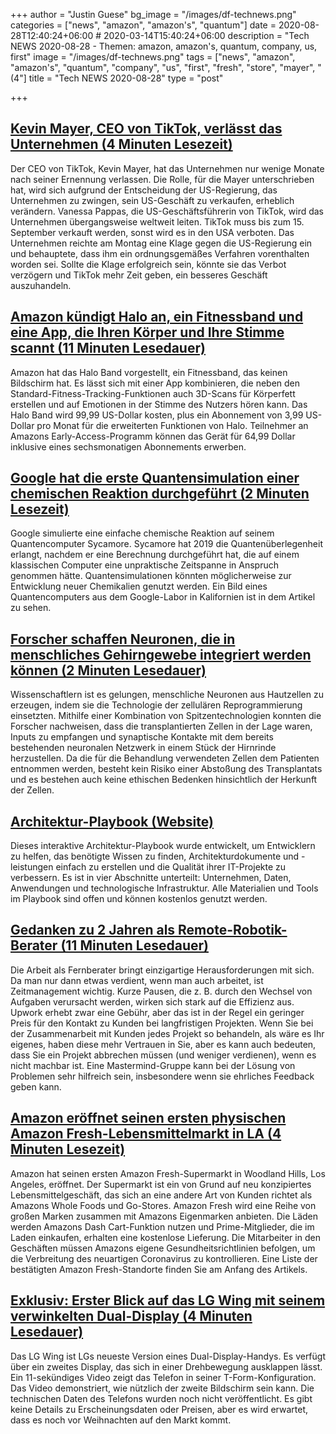 +++
author = "Justin Guese"
bg_image = "/images/df-technews.png"
categories = ["news", "amazon", "amazon's", "quantum"]
date = 2020-08-28T12:40:24+06:00 # 2020-03-14T15:40:24+06:00
description = "Tech NEWS 2020-08-28 - Themen: amazon, amazon's, quantum, company, us, first"
image = "/images/df-technews.png"
tags = ["news", "amazon", "amazon's", "quantum", "company", "us", "first", "fresh", "store", "mayer", "(4"]
title = "Tech NEWS 2020-08-28"
type = "post"

+++

## [Kevin Mayer, CEO von TikTok, verlässt das Unternehmen (4 Minuten Lesezeit)](https://www.cnbc.com/2020/08/27/tiktok-ceo-kevin-mayer-to-leave-the-company.html/1/01000174348b2d6b-7089da03-4818-4ffa-b679-9e23e67d7b02-000000/w1F7lZXD5R9D_AChJWmJ0kxfYwcUTWbFsShkO0hMKzU=156)

 Der CEO von TikTok, Kevin Mayer, hat das Unternehmen nur wenige Monate nach seiner Ernennung verlassen. Die Rolle, für die Mayer unterschrieben hat, wird sich aufgrund der Entscheidung der US-Regierung, das Unternehmen zu zwingen, sein US-Geschäft zu verkaufen, erheblich verändern. Vanessa Pappas, die US-Geschäftsführerin von TikTok, wird das Unternehmen übergangsweise weltweit leiten. TikTok muss bis zum 15. September verkauft werden, sonst wird es in den USA verboten. Das Unternehmen reichte am Montag eine Klage gegen die US-Regierung ein und behauptete, dass ihm ein ordnungsgemäßes Verfahren vorenthalten worden sei. Sollte die Klage erfolgreich sein, könnte sie das Verbot verzögern und TikTok mehr Zeit geben, ein besseres Geschäft auszuhandeln.

## [Amazon kündigt Halo an, ein Fitnessband und eine App, die Ihren Körper und Ihre Stimme scannt (11 Minuten Lesedauer)](https://www.theverge.com/2020/8/27/21402493/amazon-halo-band-health-fitness-body-scan-tone-emotion-activity-sleep/1/01000174348b2d6b-7089da03-4818-4ffa-b679-9e23e67d7b02-000000/8MBSaNSDaJdkXCxfuT8eQ5nvmhp3213O9VqMItGtmqI=156)

 Amazon hat das Halo Band vorgestellt, ein Fitnessband, das keinen Bildschirm hat. Es lässt sich mit einer App kombinieren, die neben den Standard-Fitness-Tracking-Funktionen auch 3D-Scans für Körperfett erstellen und auf Emotionen in der Stimme des Nutzers hören kann. Das Halo Band wird 99,99 US-Dollar kosten, plus ein Abonnement von 3,99 US-Dollar pro Monat für die erweiterten Funktionen von Halo. Teilnehmer an Amazons Early-Access-Programm können das Gerät für 64,99 Dollar inklusive eines sechsmonatigen Abonnements erwerben.

## [Google hat die erste Quantensimulation einer chemischen Reaktion durchgeführt (2 Minuten Lesezeit)](https://www.newscientist.com/article/2253089-google-performed-the-first-quantum-simulation-of-a-chemical-reaction//1/01000174348b2d6b-7089da03-4818-4ffa-b679-9e23e67d7b02-000000/ZtKiUDAhHrZGntbRylHGYRUPeJCcpkG5Mng3lGVA8d0=156)

 Google simulierte eine einfache chemische Reaktion auf seinem Quantencomputer Sycamore. Sycamore hat 2019 die Quantenüberlegenheit erlangt, nachdem er eine Berechnung durchgeführt hat, die auf einem klassischen Computer eine unpraktische Zeitspanne in Anspruch genommen hätte. Quantensimulationen könnten möglicherweise zur Entwicklung neuer Chemikalien genutzt werden. Ein Bild eines Quantencomputers aus dem Google-Labor in Kalifornien ist in dem Artikel zu sehen.

## [Forscher schaffen Neuronen, die in menschliches Gehirngewebe integriert werden können (2 Minuten Lesedauer)](https://medicalxpress.com/news/2020-08-neurons-human-brain-tissue.html/1/01000174348b2d6b-7089da03-4818-4ffa-b679-9e23e67d7b02-000000/LjQg-bnbGmHQQ2r9iHptNU9tqkiy1d3-nYJwbeYNYCc=156)

 Wissenschaftlern ist es gelungen, menschliche Neuronen aus Hautzellen zu erzeugen, indem sie die Technologie der zellulären Reprogrammierung einsetzten. Mithilfe einer Kombination von Spitzentechnologien konnten die Forscher nachweisen, dass die transplantierten Zellen in der Lage waren, Inputs zu empfangen und synaptische Kontakte mit dem bereits bestehenden neuronalen Netzwerk in einem Stück der Hirnrinde herzustellen. Da die für die Behandlung verwendeten Zellen dem Patienten entnommen werden, besteht kein Risiko einer Abstoßung des Transplantats und es bestehen auch keine ethischen Bedenken hinsichtlich der Herkunft der Zellen.

## [Architektur-Playbook (Website)](https://nocomplexity.com/documents/arplaybook/introduction.html/1/01000174348b2d6b-7089da03-4818-4ffa-b679-9e23e67d7b02-000000/v6iTcBUlYkreqQYb-twocFCshlIyHieE7W3XDUDIB8U=156)

 Dieses interaktive Architektur-Playbook wurde entwickelt, um Entwicklern zu helfen, das benötigte Wissen zu finden, Architekturdokumente und -leistungen einfach zu erstellen und die Qualität ihrer IT-Projekte zu verbessern. Es ist in vier Abschnitte unterteilt: Unternehmen, Daten, Anwendungen und technologische Infrastruktur. Alle Materialien und Tools im Playbook sind offen und können kostenlos genutzt werden.

## [Gedanken zu 2 Jahren als Remote-Robotik-Berater (11 Minuten Lesedauer)](https://msadowski.github.io/2-years-remote-consulting//1/01000174348b2d6b-7089da03-4818-4ffa-b679-9e23e67d7b02-000000/m9RIJ_DiHctXyevadmp2Rz_2E4ipx1B8KlHqkZ0OWH8=156)

 Die Arbeit als Fernberater bringt einzigartige Herausforderungen mit sich. Da man nur dann etwas verdient, wenn man auch arbeitet, ist Zeitmanagement wichtig. Kurze Pausen, die z. B. durch den Wechsel von Aufgaben verursacht werden, wirken sich stark auf die Effizienz aus. Upwork erhebt zwar eine Gebühr, aber das ist in der Regel ein geringer Preis für den Kontakt zu Kunden bei langfristigen Projekten. Wenn Sie bei der Zusammenarbeit mit Kunden jedes Projekt so behandeln, als wäre es Ihr eigenes, haben diese mehr Vertrauen in Sie, aber es kann auch bedeuten, dass Sie ein Projekt abbrechen müssen (und weniger verdienen), wenn es nicht machbar ist. Eine Mastermind-Gruppe kann bei der Lösung von Problemen sehr hilfreich sein, insbesondere wenn sie ehrliches Feedback geben kann.

## [Amazon eröffnet seinen ersten physischen Amazon Fresh-Lebensmittelmarkt in LA (4 Minuten Lesezeit)](https://techcrunch.com/2020/08/27/amazon-opens-its-first-amazon-fresh-physical-grocery-store-in-la//1/01000174348b2d6b-7089da03-4818-4ffa-b679-9e23e67d7b02-000000/o7l98cr63QWIR9RYzuo9CBpFs5zD8K827w7pRNICUxI=156)

 Amazon hat seinen ersten Amazon Fresh-Supermarkt in Woodland Hills, Los Angeles, eröffnet. Der Supermarkt ist ein von Grund auf neu konzipiertes Lebensmittelgeschäft, das sich an eine andere Art von Kunden richtet als Amazons Whole Foods und Go-Stores. Amazon Fresh wird eine Reihe von großen Marken zusammen mit Amazons Eigenmarken anbieten. Die Läden werden Amazons Dash Cart-Funktion nutzen und Prime-Mitglieder, die im Laden einkaufen, erhalten eine kostenlose Lieferung. Die Mitarbeiter in den Geschäften müssen Amazons eigene Gesundheitsrichtlinien befolgen, um die Verbreitung des neuartigen Coronavirus zu kontrollieren. Eine Liste der bestätigten Amazon Fresh-Standorte finden Sie am Anfang des Artikels.

## [Exklusiv: Erster Blick auf das LG Wing mit seinem verwinkelten Dual-Display (4 Minuten Lesedauer)](https://www.androidauthority.com/lg-wing-features-1150327//1/01000174348b2d6b-7089da03-4818-4ffa-b679-9e23e67d7b02-000000/YgWH-jC8DR6170m4l9CIuFzZzvhMcftyx7LGPvfNqFU=156)

 Das LG Wing ist LGs neueste Version eines Dual-Display-Handys. Es verfügt über ein zweites Display, das sich in einer Drehbewegung ausklappen lässt. Ein 11-sekündiges Video zeigt das Telefon in seiner T-Form-Konfiguration. Das Video demonstriert, wie nützlich der zweite Bildschirm sein kann. Die technischen Daten des Telefons wurden noch nicht veröffentlicht. Es gibt keine Details zu Erscheinungsdaten oder Preisen, aber es wird erwartet, dass es noch vor Weihnachten auf den Markt kommt.

